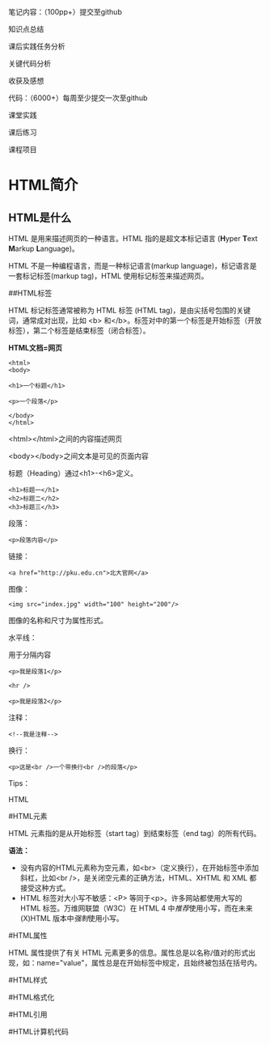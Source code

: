 笔记内容：（100pp+）提交至github

知识点总结

课后实践任务分析

关键代码分析

收获及感想



代码：（6000+）每周至少提交一次至github

课堂实践

课后练习

课程项目



# HTML简介

## HTML是什么

HTML 是用来描述网页的一种语言。HTML 指的是超文本标记语言 (**H**yper **T**ext **M**arkup **L**anguage)。

HTML 不是一种编程语言，而是一种标记语言(markup language)，标记语言是一套标记标签(markup tag)，HTML 使用标记标签来描述网页。

##HTML标签

HTML 标记标签通常被称为 HTML 标签 (HTML tag)，是由尖括号包围的关键词，通常成对出现，比如 \<b> 和\</b>。标签对中的第一个标签是开始标签（开放标签），第二个标签是结束标签（闭合标签）。

**HTML文档=网页**

```
<html>
<body>

<h1>一个标题</h1>

<p>一个段落</p>

</body>
</html>
```

\<html>\</html>之间的内容描述网页

\<body>\</body>之间文本是可见的页面内容

标题（Heading）通过\<h1>-\<h6>定义。

```
<h1>标题一</h1>
<h2>标题二</h2>
<h3>标题三</h3>
```

段落：

```
<p>段落内容</p>
```

链接：

```
<a href="http://pku.edu.cn">北大官网</a>
```

图像：

```
<img src="index.jpg" width="100" height="200"/>
```

图像的名称和尺寸为属性形式。

水平线：

用于分隔内容

```
<p>我是段落1</p>

<hr />

<p>我是段落2</p>
```

注释：

```
<!--我是注释-->
```

换行：

```
<p>这是<br />一个带换行<br />的段落</p>
```

Tips：

HTML

#HTML元素

HTML 元素指的是从开始标签（start tag）到结束标签（end tag）的所有代码。

**语法：**

- 没有内容的HTML元素称为空元素，如\<br>（定义换行），在开始标签中添加斜杠，比如\<br />，是关闭空元素的正确方法，HTML、XHTML 和 XML 都接受这种方式。
- HTML 标签对大小写不敏感：\<P> 等同于\<p>。许多网站都使用大写的 HTML 标签。万维网联盟（W3C）在 HTML 4 中*推荐*使用小写，而在未来 (X)HTML 版本中*强制*使用小写。

#HTML属性

HTML 属性提供了有关 HTML 元素更多的信息。属性总是以名称/值对的形式出现，如：name="value"，属性总是在开始标签中规定，且始终被包括在括号内。

#HTML样式

#HTML格式化

#HTML引用

#HTML计算机代码

#



